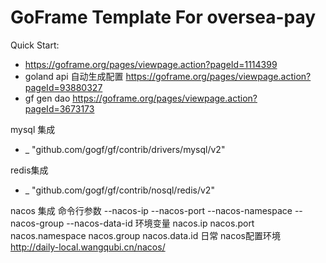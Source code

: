 # GoFrame Template For oversea-pay

Quick Start: 
- https://goframe.org/pages/viewpage.action?pageId=1114399
- goland api 自动生成配置 https://goframe.org/pages/viewpage.action?pageId=93880327
- gf gen dao https://goframe.org/pages/viewpage.action?pageId=3673173

mysql 集成
- _ "github.com/gogf/gf/contrib/drivers/mysql/v2"
    
redis集成
- _ "github.com/gogf/gf/contrib/nosql/redis/v2"

nacos 集成
命令行参数
--nacos-ip
--nacos-port
--nacos-namespace
--nacos-group
--nacos-data-id
环境变量
nacos.ip
nacos.port
nacos.namespace
nacos.group
nacos.data.id
日常 nacos配置环境
http://daily-local.wangqubi.cn/nacos/